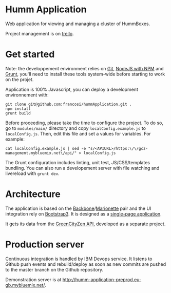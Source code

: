 # Humm Application

Web application for viewing and managing a cluster of HummBoxes.

Project management is on [trello](https://trello.com/b/vCmhhi37/backlog-appli-v1).

# Get started

Note: the developpement environment relies on [Git](https://git-scm.com/downloads), [NodeJS with NPM](https://nodejs.org/en/download/) and [Grunt](http://gruntjs.com/getting-started), you'll need to install these tools system-wide before starting to work on the projet.

Application is 100% Javascript, you can deploy a development environnement with:

```
git clone git@github.com:francosi/hummApplication.git .
npm install
grunt build
```

Before proceeding, please take the time to configure the project. To do so, go
to `modules/main/` directory and copy `localConfig.example.js` to
`localConfig.js`. Then, edit this file and set a values for variables. For
example:

```
cat localConfig.example.js | sed -e "s/<APIURL>/https:\/\/gcz-management.mybluemix.net\/api/" > localConfig.js
```

The Grunt configuration includes linting, unit test, JS/CSS/templates bundling. You can also run a developement server with file watching and livereload with `grunt dev`.

# Architecture

The application is based on the [Backbone](http://backbonejs.org/)/[Marionette](http://marionettejs.com/) pair and the UI integration rely on [Bootstrap3](http://getbootstrap.com/). It is designed as a [single-page application](https://en.wikipedia.org/wiki/Single-page_application).

It gets its data from the [GreenCityZen API](https://gcz-management.mybluemix.net/api/), developed as a separate project.

# Production server

Continuous integration is handled by IBM Devops service. It listens to Github push events and rebuild/deploy as soon as new commits are pushed to the master branch on the Github repository.

Demonstration server is at http://humm-application-preprod.eu-gb.mybluemix.net/.

